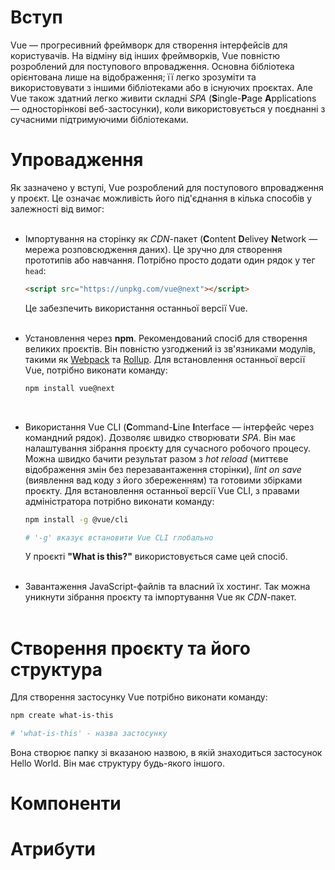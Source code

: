 # Вступ

Vue — прогресивний фреймворк для створення інтерфейсів для користувачів. На відміну від інших фреймворків, Vue повністю розроблений для поступового впровадження. Основна бібліотека орієнтована лише на відображення; її легко зрозуміти та використовувати з іншими бібліотеками або в існуючих проєктах. Але Vue також здатний легко живити складні *SPA* (**S**ingle-**P**age **A**pplications — односторінкові веб-застосунки), коли використовується у поєднанні з сучасними підтримуючими бібліотеками.

# Упровадження

Як зазначено у вступі, Vue розроблений для поступового впровадження у проєкт. Це означає можливість його під'єднання в кілька способів у залежності від вимог:
<br><br>

* Імпортування на сторінку як *CDN*-пакет (**C**ontent **D**elivey **N**etwork — мережа розповсюдження даних).
Це зручно для створення прототипів або навчання. Потрібно просто додати один рядок у тег `head`:
    ```html
    <script src="https://unpkg.com/vue@next"></script>
    ```
    Це забезпечить використання останньої версії Vue.
<br><br>

* Установлення через **npm**. Рекомендований спосіб для створення великих проєктів. Він повністю узгоджений із зв'язниками модулів, такими як [Webpack](https://webpack.js.org/) та [Rollup](https://rollupjs.org/guide/en/). Для встановлення останньої версії Vue, потрібно виконати команду:
    ```sh
    npm install vue@next
    ```
<br>

* Використання Vue CLI (**C**ommand-**L**ine **I**nterface — інтерфейс через командний рядок). Дозволяє швидко створювати *SPA*. Він має налаштування зібрання проєкту для сучасного робочого процесу. Можна швидко бачити результат разом з *hot reload* (миттєве відображення змін без перезавантаження сторінки), *lint on save* (виявлення вад коду з його збереженням) та готовими збірками проєкту. Для встановлення останньої версії Vue CLI, з правами адміністратора потрібно виконати команду:
    ```sh
    npm install -g @vue/cli

    # '-g' вказує встановити Vue CLI глобально
    ```
    У проєкті **"What is this?"** використовується саме цей спосіб.
<br><br>

* Завантаження JavaScript-файлів та власний їх хостинг. Так можна уникнути зібрання проєкту та імпортування Vue як *CDN*-пакет.
<br><br>

# Створення проєкту та його структура

Для створення застосунку Vue потрібно виконати команду:
```sh
npm create what-is-this

# 'what-is-this' - назва застосунку
```
Вона створює папку зі вказаною назвою, в якій знаходиться застосунок Hello World. Він має структуру будь-якого іншого.

# Компоненти

# Атрибути
